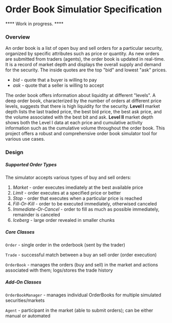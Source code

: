 # Order Book Simulatior Specification

**** Work in progress. ****

### Overview

An order book is a list of open buy and sell orders for a particular security, organized by specific attributes such as price or quantity. As new orders are submitted from traders (agents), the order book is updated in real-time. It is a record of market depth and displays the overall supply and demand for the security. The inside quotes are the top "bid" and lowest "ask" prices.

* *bid* - quote that a buyer is willing to pay
* *ask* - quote that a seller is willing to accept

The order book offers information about liquidity at different "levels". A deep order book, characterized by the number of orders at different price levels, suggests that there is high liquidity for the security. **Level I** market depth lists the last traded price, the best bid price, the best ask price, and the volume associated with the best bit and ask. **Level II** market depth shows both the Level I data at each price and cumulative activity information such as the cumulative volume throughout the order book. This project offers a robust and comprehensive order book simulator tool for various use cases.

### **Design**

##### **Supported Order Types**

The simulator accepts various types of buy and sell orders:

1. *Market* - order executes imediately at the best available price
2. *Limit* - order executes at a specified price or better
3. *Stop* - order that executes when a particular price is reached
4. *Fill-Or-Kill* - order to be executed immediately, otherwised canceled
5. *Immediate-Or-Cancel* - order to fill as much as possible immediately, remainder is canceled
6. *Iceberg* - large order revealed in smaller chunks

##### **Core Classes**

`Order` - single order in the orderbook (sent by the trader)

`Trade` - successful match between a buy an sell order (order execution)

`OrderBook` - manages the orders (buy and sell) in the market and actions associated with them; logs/stores the trade history

##### **Add-On Classes**

`OrderBookManager` - manages individual OrderBooks for multiple simulated securities/markets

`Agent` - participant in the market (able to submit orders); can be either manual or automated
